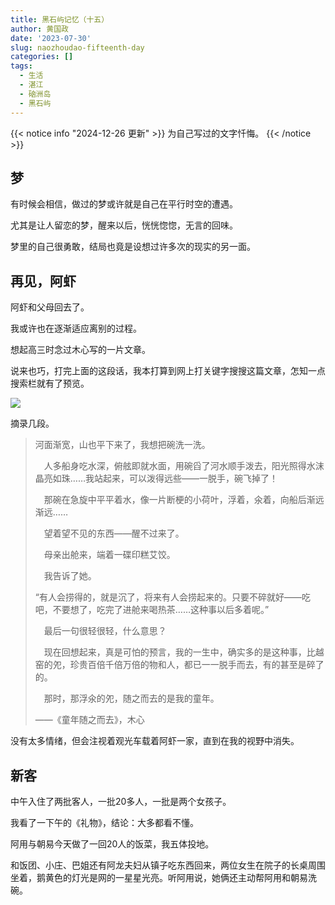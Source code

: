 ```yaml
---
title: 黑石屿记忆（十五）
author: 黄国政
date: '2023-07-30'
slug: naozhoudao-fifteenth-day
categories: []
tags:
  - 生活
  - 湛江
  - 硇洲岛
  - 黑石屿
---
```


{{< notice info "2024-12-26 更新" >}}
为自己写过的文字忏悔。
{{< /notice >}}

<!--more-->

## 梦

有时候会相信，做过的梦或许就是自己在平行时空的遭遇。

尤其是让人留恋的梦，醒来以后，恍恍惚惚，无言的回味。

梦里的自己很勇敢，结局也竟是设想过许多次的现实的另一面。

## 再见，阿虾

阿虾和父母回去了。

我或许也在逐渐适应离别的过程。

想起高三时念过木心写的一片文章。

说来也巧，打完上面的这段话，我本打算到网上打关键字搜搜这篇文章，怎知一点搜索栏就有了预览。

![](https://cdn.jsdelivr.net/gh/residualsun1/blog-static/images/2023/07/07-30-muxin.jpg)

摘录几段。

>  河面渐宽，山也平下来了，我想把碗洗一洗。 
>
>　人多船身吃水深，俯舷即就水面，用碗舀了河水顺手泼去，阳光照得水沫晶亮如珠……我站起来，可以泼得远些——一脱手，碗飞掉了！ 
>
>　那碗在急旋中平平着水，像一片断梗的小荷叶，浮着，氽着，向船后渐远渐远…… 
>
>　望着望不见的东西——醒不过来了。 
>
>　母亲出舱来，端着一碟印糕艾饺。 
>
>　我告诉了她。 
>
>  “有人会捞得的，就是沉了，将来有人会捞起来的。只要不碎就好——吃吧，不要想了，吃完了进舱来喝热茶……这种事以后多着呢。” 
>
>　最后一句很轻很轻，什么意思？ 
>
>　现在回想起来，真是可怕的预言，我的一生中，确实多的是这种事，比越窑的夗，珍贵百倍千倍万倍的物和人，都已一一脱手而去，有的甚至是碎了的。 
>
>　那时，那浮氽的夗，随之而去的是我的童年。 
>
> ——《童年随之而去》，木心

没有太多情绪，但会注视着观光车载着阿虾一家，直到在我的视野中消失。

## 新客

中午入住了两批客人，一批20多人，一批是两个女孩子。

我看了一下午的《礼物》，结论：大多都看不懂。

阿用与朝易今天做了一回20人的饭菜，我五体投地。

和饭团、小庄、巴姐还有阿龙夫妇从镇子吃东西回来，两位女生在院子的长桌周围坐着，鹅黄色的灯光是网的一星星光亮。听阿用说，她俩还主动帮阿用和朝易洗碗。